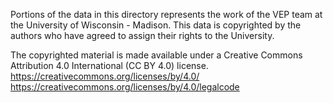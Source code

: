 Portions of the data in this directory represents the work of the VEP team at the University of Wisconsin - Madison.
This data is copyrighted by the authors who have agreed to assign their rights to the University.

The copyrighted material is made available under a Creative Commons Attribution 4.0 International (CC BY 4.0) license.
https://creativecommons.org/licenses/by/4.0/
https://creativecommons.org/licenses/by/4.0/legalcode
